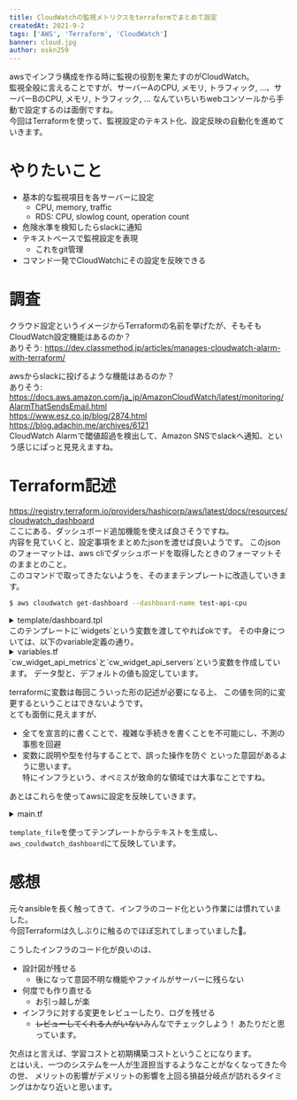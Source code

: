 ```yaml
---
title: CloudWatchの監視メトリクスをterraformでまとめて設定
createdAt: 2021-9-2
tags: ['AWS', 'Terraform', 'CloudWatch']
banner: cloud.jpg
author: oskn259
---
```


awsでインフラ構成を作る時に監視の役割を果たすのがCloudWatch。  
監視全般に言えることですが、サーバーAのCPU, メモリ, トラフィック, ...、サーバーBのCPU, メモリ, トラフィック, ...
なんていちいちwebコンソールから手動で設定するのは面倒ですね。  
今回はTerraformを使って、監視設定のテキスト化、設定反映の自動化を進めていきます。


# やりたいこと
* 基本的な監視項目を各サーバーに設定
  - CPU, memory, traffic
  - RDS: CPU, slowlog count, operation count
* 危険水準を検知したらslackに通知
* テキストベースで監視設定を表現
  - これをgit管理
* コマンド一発でCloudWatchにその設定を反映できる


# 調査
クラウド設定というイメージからTerraformの名前を挙げたが、そもそもCloudWatch設定機能はあるのか？  
ありそう: https://dev.classmethod.jp/articles/manages-cloudwatch-alarm-with-terraform/  

awsからslackに投げるような機能はあるのか？  
ありそう:  
https://docs.aws.amazon.com/ja_jp/AmazonCloudWatch/latest/monitoring/AlarmThatSendsEmail.html  
https://www.esz.co.jp/blog/2874.html  
https://blog.adachin.me/archives/6121  
CloudWatch Alarmで閾値超過を検出して、Amazon SNSでslackへ通知、という感じにぱっと見見えますね。  


# Terraform記述
https://registry.terraform.io/providers/hashicorp/aws/latest/docs/resources/cloudwatch_dashboard  
ここにある、ダッシュボード追加機能を使えば良さそうですね。  
内容を見ていくと、設定事項をまとめたjsonを渡せば良いようです。
このjsonのフォーマットは、aws cliでダッシュボードを取得したときのフォーマットそのままとのこと。  
このコマンドで取ってきたないようを、そのままテンプレートに改造していきます。  
```bash
$ aws cloudwatch get-dashboard --dashboard-name test-api-cpu
```  

<details>
<summary>template/dashboard.tpl</summary>

```terraform
# template/dashboard.tpl

{
  "widgets": ${jsonencode([
    for widget in jsondecode(widgets) : {
      "type": "explorer",
      "x": 0,
      "y": 0,
      "width": 24,
      "height": 15,
      "properties": {
        "metrics": widget.metrics,
        "labels": [
          for name in widget.servers : {
            "key": "Name",
            "value": name
          }
        ],
        "widgetOptions": {
          "legend": {
            "position": "bottom"
          },
          "view": "timeSeries",
          "stacked": false,
          "rowsPerPage": 50,
          "widgetsPerRow": 2
        },
        "period": 300,
        "splitBy": "",
        "region": "ap-northeast-1"
      }
    }
  ])}
}
```
</details>
このテンプレートに`widgets`という変数を渡してやればokです。  
その中身については、以下のvariable定義の通り。  

<details>
<summary>variables.tf</summary>

```terraform
variable "cw_widget_api_metrics" {
  description = "Basic metrics for api servers"
  type = list(object({
    metricName   = string
    resourceType = string
    stat         = string
  }))
  default = [
    {
      "metricName": "CPUUtilization",
      "resourceType": "AWS::EC2::Instance",
      "stat": "Average"
    },
    {
      "metricName": "NetworkIn",
      "resourceType": "AWS::EC2::Instance",
      "stat": "Average"
    },
    {
      "metricName": "NetworkOut",
      "resourceType": "AWS::EC2::Instance",
      "stat": "Average"
    },
    {
      "metricName": "DiskReadBytes",
      "resourceType": "AWS::EC2::Instance",
      "stat": "Average"
    },
    {
      "metricName": "DiskWriteBytes",
      "resourceType": "AWS::EC2::Instance",
      "stat": "Average"
    }
  ]
}

variable "cw_widget_api_servers" {
  description = "List of API server name"
  type = list(string)
  default = [
    "my-api-01
  ]
}
```  
</details>
`cw_widget_api_metrics`と`cw_widget_api_servers`という変数を作成しています。  
データ型と、デフォルトの値も設定しています。  

terraformに変数は毎回こういった形の記述が必要になる上、
この値を同的に変更するということはできないようです。  
とても面倒に見えますが、
* 全てを宣言的に書くことで、複雑な手続きを書くことを不可能にし、不測の事態を回避
* 変数に説明や型を付与することで、誤った操作を防ぐ
といった意図があるように思います。  
特にインフラという、オペミスが致命的な領域では大事なことですね。  

あとはこれらを使ってawsに設定を反映していきます。  
<details>
<summary>main.tf</summary>

```terraform
terraform {
  required_providers {
    aws = {
      source  = "hashicorp/aws"
      version = "~> 3.27"
    }
  }

  required_version = ">= 0.14.9"
}

provider "aws" {
  profile = "default"
  region  = "ap-northeast-1"
}

data "template_file" "api_basic" {
  template = file("./templates/dashboard.tpl")
  vars = {
    widgets = jsonencode([
      { metrics: var.cw_widget_api_metrics, servers: var.cw_widget_api_servers }
    ])
  }
}

resource "aws_cloudwatch_dashboard" "main" {
  dashboard_name = "api"
  dashboard_body = data.template_file.api_basic.rendered
}
```  
</details>

`template_file`を使ってテンプレートからテキストを生成し、`aws_couldwatch_dashboard`にて反映しています。  


# 感想

元々ansibleを長く触ってきて、インフラのコード化という作業には慣れていました。  
今回Terraformは久しぶりに触るのでほぼ忘れてしまっていました🐓。  

こうしたインフラのコード化が良いのは、
* 設計図が残せる
  - 後になって意図不明な機能やファイルがサーバーに残らない
* 何度でも作り直せる
  - お引っ越しが楽
* インフラに対する変更をレビューしたり、ログを残せる
  - ~~レビューしてくれる人がいない~~みんなでチェックしよう！
あたりだと思っています。  

欠点はと言えば、学習コストと初期構築コストということになります。  
とはいえ、一つのシステムを一人が生涯担当するようなことがなくなってきた今の世、
メリットの影響がデメリットの影響を上回る損益分岐点が訪れるタイミングはかなり近いと思います。  
